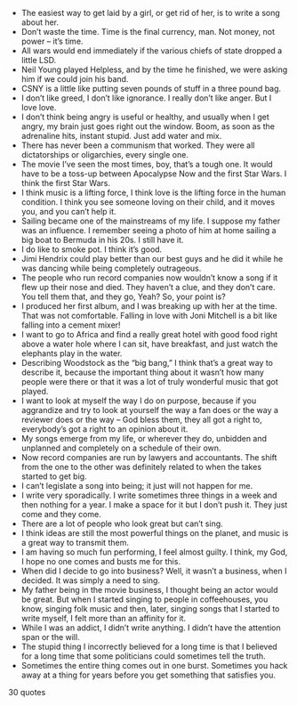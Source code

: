  - The easiest way to get laid by a girl, or get rid of her, is to write a song about her.
 - Don’t waste the time. Time is the final currency, man. Not money, not power – it’s time.
 - All wars would end immediately if the various chiefs of state dropped a little LSD.
 - Neil Young played Helpless, and by the time he finished, we were asking him if we could join his band.
 - CSNY is a little like putting seven pounds of stuff in a three pound bag.
 - I don’t like greed, I don’t like ignorance. I really don’t like anger. But I love love.
 - I don’t think being angry is useful or healthy, and usually when I get angry, my brain just goes right out the window. Boom, as soon as the adrenaline hits, instant stupid. Just add water and mix.
 - There has never been a communism that worked. They were all dictatorships or oligarchies, every single one.
 - The movie I’ve seen the most times, boy, that’s a tough one. It would have to be a toss-up between Apocalypse Now and the first Star Wars. I think the first Star Wars.
 - I think music is a lifting force, I think love is the lifting force in the human condition. I think you see someone loving on their child, and it moves you, and you can’t help it.
 - Sailing became one of the mainstreams of my life. I suppose my father was an influence. I remember seeing a photo of him at home sailing a big boat to Bermuda in his 20s. I still have it.
 - I do like to smoke pot. I think it’s good.
 - Jimi Hendrix could play better than our best guys and he did it while he was dancing while being completely outrageous.
 - The people who run record companies now wouldn’t know a song if it flew up their nose and died. They haven’t a clue, and they don’t care. You tell them that, and they go, Yeah? So, your point is?
 - I produced her first album, and I was breaking up with her at the time. That was not comfortable. Falling in love with Joni Mitchell is a bit like falling into a cement mixer!
 - I want to go to Africa and find a really great hotel with good food right above a water hole where I can sit, have breakfast, and just watch the elephants play in the water.
 - Describing Woodstock as the “big bang,” I think that’s a great way to describe it, because the important thing about it wasn’t how many people were there or that it was a lot of truly wonderful music that got played.
 - I want to look at myself the way I do on purpose, because if you aggrandize and try to look at yourself the way a fan does or the way a reviewer does or the way – God bless them, they all got a right to, everybody’s got a right to an opinion about it.
 - My songs emerge from my life, or wherever they do, unbidden and unplanned and completely on a schedule of their own.
 - Now record companies are run by lawyers and accountants. The shift from the one to the other was definitely related to when the takes started to get big.
 - I can’t legislate a song into being; it just will not happen for me.
 - I write very sporadically. I write sometimes three things in a week and then nothing for a year. I make a space for it but I don’t push it. They just come and they come.
 - There are a lot of people who look great but can’t sing.
 - I think ideas are still the most powerful things on the planet, and music is a great way to transmit them.
 - I am having so much fun performing, I feel almost guilty. I think, my God, I hope no one comes and busts me for this.
 - When did I decide to go into business? Well, it wasn’t a business, when I decided. It was simply a need to sing.
 - My father being in the movie business, I thought being an actor would be great. But when I started singing to people in coffeehouses, you know, singing folk music and then, later, singing songs that I started to write myself, I felt more than an affinity for it.
 - While I was an addict, I didn’t write anything. I didn’t have the attention span or the will.
 - The stupid thing I incorrectly believed for a long time is that I believed for a long time that some politicians could sometimes tell the truth.
 - Sometimes the entire thing comes out in one burst. Sometimes you hack away at a thing for years before you get something that satisfies you.

30 quotes